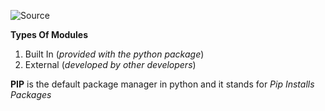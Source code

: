 ![Source](https://youtu.be/xwKO_y2gHxQ?list=PLu0W_9lII9agwh1XjRt242xIpHhPT2llg)

**Types Of Modules**
1. Built In (*provided with the python package*)
2. External (*developed by other developers*)

**PIP** is the default package manager in python and it stands for *Pip Installs Packages*


